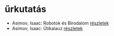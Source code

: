 # űrkutatás

- Asimov, Isaac: Robotok és Birodalom [részletek](_details/Asimov%2C%20Isaac.md#id_1173)
- Asimov, Isaac: Útikalauz [részletek](_details/Asimov%2C%20Isaac.md#id_1171)
